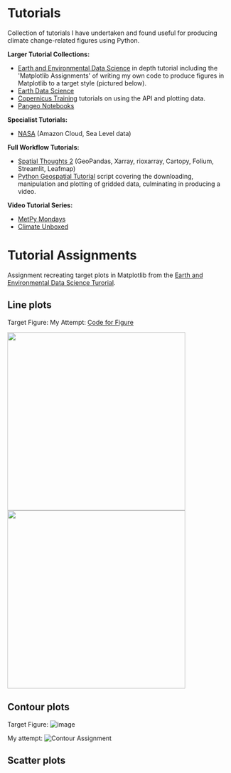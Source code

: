 # Tutorials

Collection of tutorials I have undertaken and found useful for producing climate change-related figures using Python.

**Larger Tutorial Collections:**
- [Earth and Environmental Data Science](https://earth-env-data-science.github.io/assignments/more_matplotlib.html) in depth tutorial including the 'Matplotlib Assignments' of writing my own code to produce figures in Matplotlib to a target style (pictured below).
- [Earth Data Science](https://www.earthdatascience.org/)
- [Copernicus Training](https://github.com/ecmwf-projects/copernicus-training) tutorials on using the API and plotting data.
- [Pangeo Notebooks](http://gallery.pangeo.io/index.html)

**Specialist Tutorials:**

- [NASA](https://github.com/podaac/the-coding-club/blob/main/notebooks/Earthdata_webinar_20220727.ipynb) (Amazon Cloud, Sea Level data)

**Full Workflow Tutorials:**
- [Spatial Thoughts 2](https://courses.spatialthoughts.com/python-dataviz.html) (GeoPandas, Xarray, rioxarray, Cartopy, Folium, Streamlit, Leafmap)
- [Python Geospatial Tutorial](https://colab.research.google.com/drive/1B7gFBSr0eoZ5IbsA0lY8q3XL8n-3BOn4#scrollTo=sOFhBVx_fQcY) script covering the downloading, manipulation and plotting of gridded data, culminating in producing a video.

**Video Tutorial Series:**
- [MetPy Mondays](https://www.youtube.com/playlist?list=PLQut5OXpV-0ir4IdllSt1iEZKTwFBa7kO)
- [Climate Unboxed](https://www.youtube.com/channel/UC94xkaJn1NkxR4trAfVArbg)

# Tutorial Assignments

Assignment recreating target plots in Matplotlib from the [Earth and Environmental Data Science Turorial](https://earth-env-data-science.github.io/assignments/more_matplotlib.html).

## Line plots

Target Figure:       My Attempt:    [Code for Figure](https://github.com/danhooke/tutorials/blob/main/Matplotlib%20Assignments.ipynb)

<img src="https://user-images.githubusercontent.com/44374383/183218089-58e62581-8ef0-458c-8dba-b25565fca5df.png" width="400" /> <img src="https://user-images.githubusercontent.com/44374383/183218167-96ba7e88-43f0-4035-a5c2-08a2055b56a1.png" width="400" />



## Contour plots

Target Figure:
![image](https://user-images.githubusercontent.com/44374383/182443773-0c7b05b0-d361-4b3f-b5e2-c285efe9be1a.png)

My attempt:
![Contour Assignment](https://user-images.githubusercontent.com/44374383/182443702-2d0d1500-8b36-4bd2-ab47-a0773a72e534.png)

## Scatter plots




